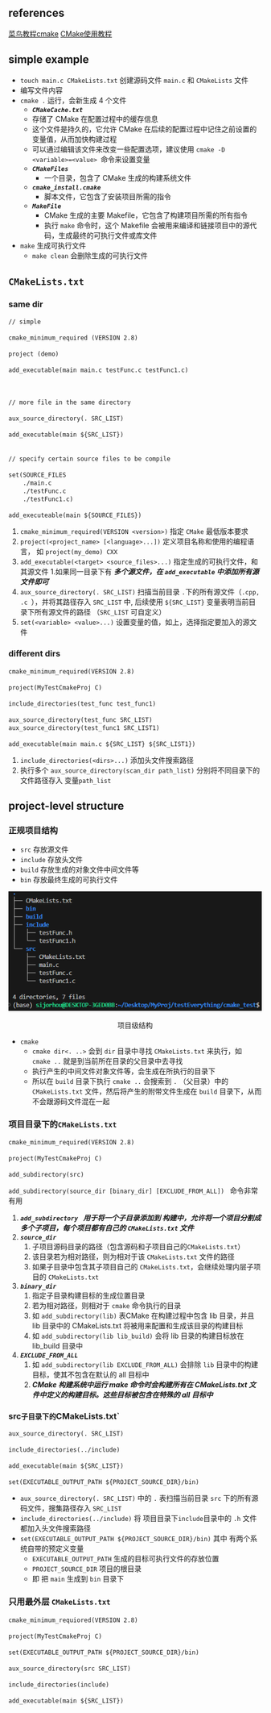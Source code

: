 ## references
[菜鸟教程cmake](https://www.runoob.com/cmake/cmake-tutorial.html)
[CMake使用教程](https://blog.csdn.net/weixin_43717839/article/details/128032486?ops_request_misc=%257B%2522request%255Fid%2522%253A%25229F450FDE-30BC-4157-9BF3-A379508D7A80%2522%252C%2522scm%2522%253A%252220140713.130102334..%2522%257D&request_id=9F450FDE-30BC-4157-9BF3-A379508D7A80&biz_id=0&utm_medium=distribute.pc_search_result.none-task-blog-2~all~top_positive~default-1-128032486-null-null.142^v100^control&utm_term=cmake%E6%95%99%E7%A8%8B&spm=1018.2226.3001.4187)


## simple example

- `touch main.c CMakeLists.txt` 创建源码文件 `main.c` 和 `CMakeLists` 文件
- 编写文件内容
- `cmake .` 运行，会新生成 4 个文件
  -  ***`CMakeCache.txt`***
    - 存储了 CMake 在配置过程中的缓存信息
    - 这个文件是持久的，它允许 CMake 在后续的配置过程中记住之前设置的变量值，从而加快构建过程
    - 可以通过编辑该文件来改变一些配置选项，建议使用 `cmake -D <variable>=<value> `命令来设置变量
  - ***`CMakeFiles`***
    - 一个目录，包含了 CMake 生成的构建系统文件
  - ***`cmake_install.cmake`***
    - 脚本文件，它包含了安装项目所需的指令
  - ***`MakeFile`***
    -  CMake 生成的主要 Makefile，它包含了构建项目所需的所有指令
    -  执行 `make` 命令时，这个 Makefile 会被用来编译和链接项目中的源代码，生成最终的可执行文件或库文件
 -  `make` 生成可执行文件
    - `make clean` 会删除生成的可执行文件 

## `CMakeLists.txt`
### same dir
```text
// simple

cmake_minimum_required (VERSION 2.8)

project (demo)

add_executable(main main.c testFunc.c testFunc1.c)



// more file in the same directory

aux_source_directory(. SRC_LIST)

add_executable(main ${SRC_LIST})


// specify certain source files to be compile

set(SOURCE_FILES
    ./main.c
    ./testFunc.c
    ./testFunc1.c)

add_executeable(main ${SOURCE_FILES})
```

1. `cmake_minimum_required(VERSION <version>)` 指定 `CMake` 最低版本要求
2. `project(<project_name> [<language>...])` 定义项目名称和使用的编程语言， 如 `project(my_demo) CXX`
3. `add_executable(<target> <source_files>...)` 指定生成的可执行文件，和其源文件
   1.如果同一目录下有 ***多个源文件，在 `add_executable` 中添加所有源文件即可***
4. `aux_source_directory(. SRC_LIST)` 扫描当前目录 `.`下的所有源文件（`.cpp, .c `），并将其路径存入 `SRC_LIST` 中, 后续使用  `${SRC_LIST}` 变量表明当前目录下所有源文件的路径 （`SRC_LIST` 可自定义）
5. `set(<variable> <value>...)` 设置变量的值，如上，选择指定要加入的源文件


### different dirs

```text
cmake_minimum_required(VERSION 2.8)

project(MyTestCmakeProj C)

include_directories(test_func test_func1)

aux_source_directory(test_func SRC_LIST)
aux_source_directory(test_func1 SRC_LIST1)

add_executable(main main.c ${SRC_LIST} ${SRC_LIST1})
```


1. `include_directories(<dirs>...)` 添加头文件搜索路径
2. 执行多个 `aux_source_directory(scan_dir path_list)` 分别将不同目录下的文件路径存入 变量`path_list`


## project-level structure

### 正规项目结构
- `src` 存放源文件
- `include` 存放头文件
- `build` 存放生成的对象文件中间文件等
- `bin` 存放最终生成的可执行文件


<div style="text-align:center">
    <img src="/zothertools_projtools/cmake/pic_src/项目级结构.png" alt="项目级结构" style="margin-bottom: 1px;">
    <p>项目级结构</p>
</div>

- `cmake` 
  - `cmake dir<. ..>` 会到 `dir` 目录中寻找 `CMakeLists.txt` 来执行，如 `cmake ..` 就是到当前所在目录的父目录中去寻找  
  - 执行产生的中间文件对象文件等，会生成在所执行的目录下
  - 所以在 `build` 目录下执行 `cmake ..` 会搜索到 `.` （父目录）中的 `CMakeLists.txt` 文件，然后将产生的附带文件生成在 `build` 目录下，从而 不会跟源码文件混在一起

### 项目目录下的`CMakeLists.txt`
```text
cmake_minimum_required(VERSION 2.8)

project(MyTestCmakeProj C)

add_subdirectory(src)
```
`add_subdirectory(source_dir [binary_dir] [EXCLUDE_FROM_ALL])
` 命令非常有用
1. ***`add_subdirectory ` 用于将一个子目录添加到 构建中，允许将一个项目分割成多个子项目，每个项目都有自己的 `CMakeLists.txt` 文件***
2. ***`source_dir`*** 
   1. 子项目源码目录的路径（包含源码和子项目自己的`CMakeLists.txt`）
   2. 该目录若为相对路径，则为相对于该 `CMakeLists.txt` 文件的路径
   3. 如果子目录中包含其子项目自己的 `CMakeLists.txt`，会继续处理内层子项目的 `CMakeLists.txt`
3. ***`binary_dir`***
   1. 指定子目录构建目标的生成位置目录
   2. 若为相对路径，则相对于 `cmake` 命令执行的目录
   3. 如 `add_subdirectory(lib)` 表CMake 在构建过程中包含 lib 目录，并且 lib 目录中的 CMakeLists.txt 将被用来配置和生成该目录的构建目标
   4. 如 `add_subdirectory(lib lib_build)` 会将 lib 目录的构建目标放在 lib_build 目录中
4. ***`EXCLUDE_FROM_ALL`***
   1.  如 `add_subdirectory(lib EXCLUDE_FROM_ALL)` 会排除 `lib` 目录中的构建目标，使其不包含在默认的 all 目标中
   2. ***CMake 构建系统中运行 make 命令时会构建所有在 CMakeLists.txt 文件中定义的构建目标。这些目标被包含在特殊的 all 目标中***

### src`子目录下的`CMakeLists.txt`

```text
aux_source_directory(. SRC_LIST)

include_directories(../include)

add_executable(main ${SRC_LIST})

set(EXECUTABLE_OUTPUT_PATH ${PROJECT_SOURCE_DIR}/bin)
```

- `aux_source_directory(. SRC_LIST)` 中的 `.` 表扫描当前目录 `src` 下的所有源码文件，搜集路径存入 `SRC_LIST`
- `include_directories(../include)` 将 项目目录下`include`目录中的 `.h` 文件都加入头文件搜索路径
- `set(EXECUTABLE_OUTPUT_PATH ${PROJECT_SOURCE_DIR}/bin)` 其中 有两个系统自带的预定义变量
  - `EXECUTABLE_OUTPUT_PATH` 生成的目标可执行文件的存放位置
  - `PROJECT_SOURCE_DIR` 项目的根目录
  - 即 把 `main` 生成到 `bin` 目录下

### 只用最外层 `CMakeLists.txt`
```text
cmake_minimum_requiored(VERSION 2.8)

project(MyTestCmakeProj C)

set(EXECUTABLE_OUTPUT_PATH ${PROJECT_SOURCE_DIR}/bin)

aux_source_directory(src SRC_LIST)

include_directories(include)

add_executable(main ${SRC_LIST})
```




